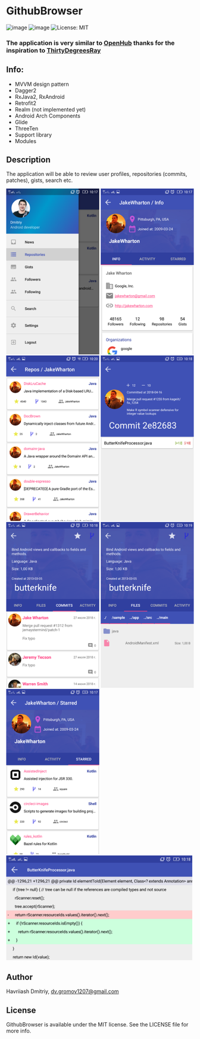 # GithubBrowser
![image](https://img.shields.io/badge/platform-android-green.svg) ![image](https://img.shields.io/badge/language-kotlin-blue.svg) ![License: MIT](https://img.shields.io/badge/License-MIT-yellow.svg)

### The application is very similar to [OpenHub](https://github.com/ThirtyDegreesRay/OpenHub) thanks for the inspiration to [ThirtyDegreesRay](https://github.com/ThirtyDegreesRay)

## Info:
* MVVM design pattern
* Dagger2
* RxJava2, RxAndroid
* Retrofit2
* Realm (not implemented yet)
* Android Arch Components
* Glide
* ThreeTen
* Support library
* Modules

## Description
The application will be able to review user profiles, repositories (commits, patches), gists, search etc.

<img src="/screenshots/menu.png" width="250"> <img src="/screenshots/user.png" width="250"> <img src="/screenshots/user_repos.png" width="250"> <img src="/screenshots/commit_detail.png" width="250"> <img src="/screenshots/repo_commits.png" width="250"> <img src="/screenshots/repo_files.png" width="250"> <img src="/screenshots/user_starred.png" width="250"> <img src="/screenshots/commit_patch.png" width="500">

## Author
Havriiash Dmitriy, [dv.gromov1207@gmail.com](mailto:dv.gromov1207@gmail.com)

## License
GithubBrowser is available under the MIT license. See the LICENSE file for more info.
